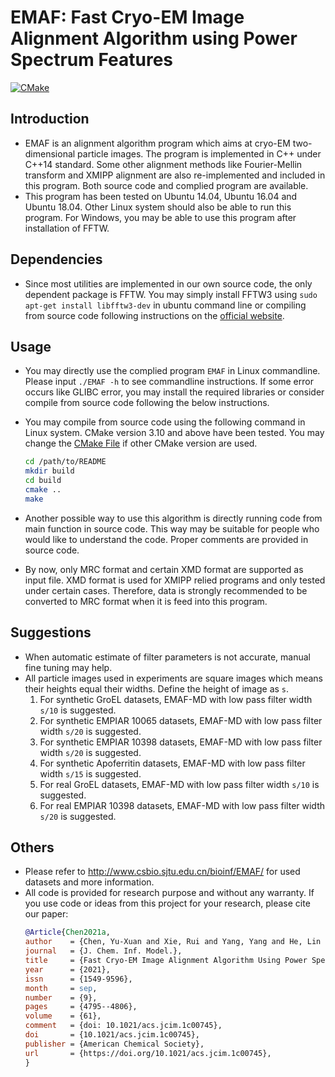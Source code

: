 # EMAF: Fast Cryo-EM Image Alignment Algorithm using Power Spectrum Features
[![CMake](https://github.com/csicks/EMAF/actions/workflows/cmake.yml/badge.svg?branch=main)](https://github.com/csicks/EMAF/actions/workflows/cmake.yml)

## Introduction
- EMAF is an alignment algorithm program which aims at cryo-EM two-dimensional particle images. The program is implemented in C++ under C++14 standard. Some other alignment methods like Fourier-Mellin transform and XMIPP alignment are also re-implemented and included in this program. Both source code and complied program are available.
- This program has been tested on Ubuntu 14.04, Ubuntu 16.04 and Ubuntu 18.04. Other Linux system should also be able to run this program. For Windows, you may be able to use this program after installation of FFTW.

## Dependencies
- Since most utilities are implemented in our own source code, the only dependent package is FFTW. You may simply install FFTW3 using `sudo apt-get install libfftw3-dev` in ubuntu command line or compiling from source code following instructions on the [official website](http://fftw.org/).

## Usage
- You may directly use the complied program `EMAF` in Linux commandline. Please input `./EMAF -h` to see commandline instructions. If some error occurs like GLIBC error, you may install the required libraries or consider compile from source code following the below instructions.
- You may compile from source code using the following command in Linux system. CMake version 3.10 and above have been tested. You may change the [CMake File](./CMakeLists.txt) if other CMake version are used.

  ```bash
  cd /path/to/README
  mkdir build
  cd build
  cmake ..
  make
  ```

- Another possible way to use this algorithm is directly running code from main function in source code. This way may be suitable for people who would like to understand the code. Proper comments are provided in source code.
- By now, only MRC format and certain XMD format are supported as input file. XMD format is used for XMIPP relied programs and only tested under certain cases. Therefore, data is strongly recommended to be converted to MRC format when it is feed into this program.

## Suggestions
- When automatic estimate of filter parameters is not accurate, manual fine tuning may help.
- All particle images used in experiments are square images which means their heights equal their widths. Define the height of image as `s`.
  1. For synthetic GroEL datasets, EMAF-MD with low pass filter width `s/10` is suggested.
  2. For synthetic EMPIAR 10065 datasets, EMAF-MD with low pass filter width `s/20` is suggested.
  3. For synthetic EMPIAR 10398 datasets, EMAF-MD with low pass filter width `s/20` is suggested.
  4. For synthetic Apoferritin datasets, EMAF-MD with low pass filter width `s/15` is suggested.
  5. For real GroEL datasets, EMAF-MD with low pass filter width `s/10` is suggested.
  6. For real EMPIAR 10398 datasets, EMAF-MD with low pass filter width `s/20` is suggested.

## Others
- Please refer to http://www.csbio.sjtu.edu.cn/bioinf/EMAF/ for used datasets and more information.
- All code is provided for research purpose and without any warranty. If you use code or ideas from this project for your research, please cite our paper:
  ```bibtex
  @Article{Chen2021a,
  author    = {Chen, Yu-Xuan and Xie, Rui and Yang, Yang and He, Lin and Feng, Dagan and Shen, Hong-Bin},
  journal   = {J. Chem. Inf. Model.},
  title     = {Fast Cryo-EM Image Alignment Algorithm Using Power Spectrum Features},
  year      = {2021},
  issn      = {1549-9596},
  month     = sep,
  number    = {9},
  pages     = {4795--4806},
  volume    = {61},
  comment   = {doi: 10.1021/acs.jcim.1c00745},
  doi       = {10.1021/acs.jcim.1c00745},
  publisher = {American Chemical Society},
  url       = {https://doi.org/10.1021/acs.jcim.1c00745},
  }
  ```
